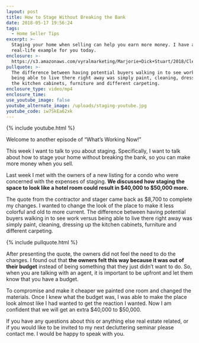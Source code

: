 ```yaml
---
layout: post
title: How to Stage Without Breaking the Bank
date: 2018-05-17 19:56:24
tags:
  - Home Seller Tips
excerpt: >-
  Staging your home when selling can help you earn more money. I have a
  real-life example for you today.
enclosure: >-
  https://s3.amazonaws.com/vyralmarketing/Marjorie+Dick+Stuart/2018/Cleveland+Park+Real+Estate-+How+to+Stage+Without+Breaking+the+Bank.mp4
pullquote: >-
  The difference between having potential buyers walking in to see work versus
  being able to live there right away was simply paint, cleaning, dressing up
  the kitchen cabinets, furniture and different carpeting.
enclosure_type: video/mp4
enclosure_time:
use_youtube_image: false
youtube_alternate_image: /uploads/staging-youtube.jpg
youtube_code: iw7SkEa62xk
---
```


{% include youtube.html %}

Welcome to another episode of “What’s Working Now!”

This week I want to talk to you about staging. Specifically, I want to talk about how to stage your home without breaking the bank, so you can make more money when you sell.

Last week I met with the owners of a new listing for a condo who were concerned with the expenses of staging. **We discussed how staging the space to look like a hotel room could result in $40,000 to $50,000 more.**

The quote from the contractor and stager came back as $8,700 to complete my changes. I wanted to change the look of the place to make it less colorful and old to more current. The difference between having potential buyers walking in to see work versus being able to live there right away was simply paint, cleaning, dressing up the kitchen cabinets, furniture and different carpeting.

{% include pullquote.html %}

After presenting the quote, the owners did not feel the need to do the changes. I found out that **the owners felt this way because it was out of their budget** instead of being something that they just didn’t want to do. So, when you are talking with an agent, it is important to be upfront and let them know that you have a budget.

To compromise and make it cheaper we painted one room and changed the materials. Once I knew what the budget was, I was able to make the place look almost like I had wanted to get the reaction I wanted. Now I am confident that we will get an extra $40,000 to $50,000.

If you have any questions about this or anything else real estate related, or if you would like to be invited to my next decluttering seminar please contact me. I would be happy to speak with you.